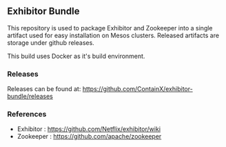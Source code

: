 Exhibitor Bundle
---

This repository is used to package Exhibitor and Zookeeper into a single artifact used for easy installation on Mesos clusters.  Released artifacts are storage under github releases.

This build uses Docker as it's build environment.

### Releases

Releases can be found at: https://github.com/ContainX/exhibitor-bundle/releases

### References

- Exhibitor : https://github.com/Netflix/exhibitor/wiki
- Zookeeper : https://github.com/apache/zookeeper
